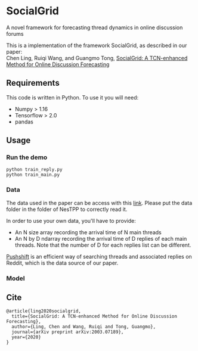 # SocialGrid
A novel framework for forecasting thread dynamics in online discussion forums

This is a implementation of the framework SocialGrid, as described in our paper:  
Chen Ling, Ruiqi Wang, and Guangmo Tong, [SocialGrid: A TCN-enhanced Method for Online Discussion Forecasting](https://arxiv.org/abs/2003.07189)

## Requirements
This code is written in Python. To use it you will need:
- Numpy > 1.16
- Tensorflow > 2.0
- pandas

## Usage
### Run the demo
```
python train_reply.py
python train_main.py
```

### Data
The data used in the paper can be access with this [link](https://drive.google.com/drive/folders/1uZudmS2y9npqG0sbfLy6AlduwFG32Kbg?usp=sharing). Please put the data folder in the folder of NesTPP to correctly read it.

In order to use your own data, you'll have to provide:
- An N size array recording the arrival time of N main threads
- An N by D ndarray recording the arrival time of D replies of each main threads. Note that the number of D for each replies list can be different. 

[Pushshift](https://github.com/pushshift/api) is an efficient way of searching threads and associated replies on Reddit, which is the data source of our paper.

### Model


## Cite
```
@article{ling2020socialgrid,
  title={SocialGrid: A TCN-enhanced Method for Online Discussion Forecasting},
  author={Ling, Chen and Wang, Ruiqi and Tong, Guangmo},
  journal={arXiv preprint arXiv:2003.07189},
  year={2020}
}
```
